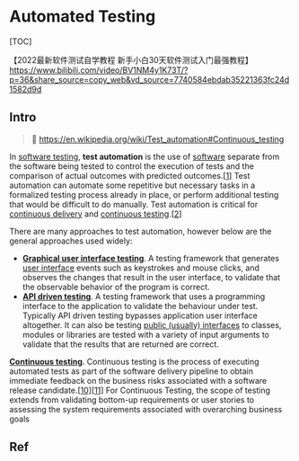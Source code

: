 # Automated Testing 

[TOC]





【2022最新软件测试自学教程 新手小白30天软件测试入门最强教程】 https://www.bilibili.com/video/BV1NM4y1K73T/?p=36&share_source=copy_web&vd_source=7740584ebdab35221363fc24d1582d9d





## Intro

> :link: https://en.wikipedia.org/wiki/Test_automation#Continuous_testing

In [software testing](https://en.wikipedia.org/wiki/Software_testing), **test automation** is the use of [software](https://en.wikipedia.org/wiki/Software) separate from the software being tested to control the execution of tests and the comparison of actual outcomes with predicted outcomes.[[1\]](https://en.wikipedia.org/wiki/Test_automation#cite_note-1) Test automation can automate some repetitive but necessary tasks in a formalized testing process already in place, or perform additional testing that would be difficult to do manually. Test automation is critical for [continuous delivery](https://en.wikipedia.org/wiki/Continuous_delivery) and [continuous testing](https://en.wikipedia.org/wiki/Continuous_testing).[[2\]](https://en.wikipedia.org/wiki/Test_automation#cite_note-2)

There are many approaches to test automation, however below are the general approaches used widely:

- **[Graphical user interface testing](https://en.wikipedia.org/wiki/Graphical_user_interface_testing)**. A testing framework that generates [user interface](https://en.wikipedia.org/wiki/Graphical_user_interface) events such as keystrokes and mouse clicks, and observes the changes that result in the user interface, to validate that the observable behavior of the program is correct.
- **[API driven testing](https://en.wikipedia.org/wiki/API_testing)**. A testing framework that uses a programming interface to the application to validate the behaviour under test. Typically API driven testing bypasses application user interface altogether. It can also be testing [public (usually) interfaces](https://en.wikipedia.org/wiki/Public_interface) to classes, modules or libraries are tested with a variety of input arguments to validate that the results that are returned are correct.

[**Continuous testing**](https://en.wikipedia.org/wiki/Continuous_testing). Continuous testing is the process of executing automated tests as part of the software delivery pipeline to obtain immediate feedback on the business risks associated with a software release candidate.[[10\]](https://en.wikipedia.org/wiki/Test_automation#cite_note-essential-10)[[11\]](https://en.wikipedia.org/wiki/Test_automation#cite_note-stickym-11) For Continuous Testing, the scope of testing extends from validating bottom-up requirements or user stories to assessing the system requirements associated with overarching business goals





## Ref

[一系列自动化测试的开源项目介绍]: https://developer.aliyun.com/article/674945
[PO模式简介与示例]: http://t.csdn.cn/9zCli
[CukeTest简介]: http://www.cuketest.com/zh-cn/
[自动化测试po模式是什么?自动化测试po分层如何实现?-附详细源码 - 百里测试开发的文章 - 知乎]: https://zhuanlan.zhihu.com/p/142910314
